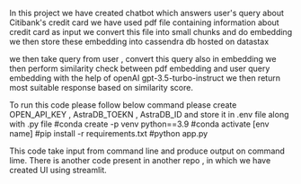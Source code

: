 In this project we have created chatbot which answers user's query about Citibank's credit card
we have used pdf file containing information about credit card as input 
we convert this file into small chunks and do embedding 
we then store these embedding into cassendra db hosted on datastax

we then take query from user , convert this query also in embedding
we then perform similarity check between pdf embedding and user query embedding with the help of openAI gpt-3.5-turbo-instruct
we then return most suitable response based on similarity score.

To run this code please follow below command
please create OPEN_API_KEY , AstraDB_TOEKN , AstraDB_ID and store it in .env file along with .py file
#conda create -p venv python==3.9
#conda activate [env name]
#pip install -r requirements.txt
#python app.py

This code take input from command line and produce output on command lime.
There is another code present in another repo , in which we have created UI using streamlit.

